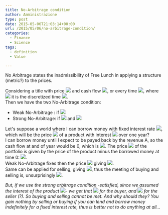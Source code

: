 ```yaml
---
title: No-Arbitrage condition
author: Amministrazione
type: post
date: 2015-05-06T21:03:14+00:00
url: /2015/05/06/no-arbitrage-condition/
categories:
  - Finance
  - Science
tags:
  - definition
  - Value

---
```

No Arbitrage states the inadmissibility of Free Lunch in applying a structure (metric?) to the prices.

Considering a title with price <span class='MathJax_Preview'><img src="/wilt/wp-content/plugins/latex/cache/tex_83878c91171338902e0fe0fb97a8c47a.gif' style=' padding-bottom:1px;' class='tex'" /></span> and cash flow <span class='MathJax_Preview'><img src="/wilt/wp-content/plugins/latex/cache/tex_a8c3ccf513d8ad6722f82cc9060e7fe7.gif' style=' ' class='tex'" /></span>, or every time <span class='MathJax_Preview'><img src="/wilt/wp-content/plugins/latex/cache/tex_8ce4b16b22b58894aa86c421e8759df3.gif' style=' padding-bottom:1px;' class='tex'" /></span>, where <span class='MathJax_Preview'><img src="/wilt/wp-content/plugins/latex/cache/tex_8ce4b16b22b58894aa86c421e8759df3.gif' style=' padding-bottom:1px;' class='tex'" /></span> it is the discretized time <span class='MathJax_Preview'><img src="/wilt/wp-content/plugins/latex/cache/tex_e358efa489f58062f10dd7316b65649e.gif' style=' padding-bottom:1px;' class='tex'" /></span>.  
Then we have the two No-Arbitrage condition:

  * Weak No-Arbitrage : if <span class='MathJax_Preview'><img src="/wilt/wp-content/plugins/latex/cache/tex_8f543b6c72173b396eb32af2b4771428.gif' style=' ' class='tex'" /></span>
  * Strong No-Arbitrage: if <span class='MathJax_Preview'><img src="/wilt/wp-content/plugins/latex/cache/tex_d4e5c7d87799b210379d4cd08f622bbe.gif' style=' ' class='tex'" /></span> and <span class='MathJax_Preview'><img src="/wilt/wp-content/plugins/latex/cache/tex_ab0e974bc5ec3da11ff8c6abeedb48a4.gif' style=' ' class='tex'" /></span>

Let's suppose a world where I can borrow money with fixed interest rate <span class='MathJax_Preview'><img src="/wilt/wp-content/plugins/latex/cache/tex_4b43b0aee35624cd95b910189b3dc231.gif' style=' padding-bottom:2px;' class='tex'" /></span>, which will be the price <span class='MathJax_Preview'><img src="/wilt/wp-content/plugins/latex/cache/tex_83878c91171338902e0fe0fb97a8c47a.gif' style=' padding-bottom:1px;' class='tex'" /></span> of a product with interest <span class='MathJax_Preview'><img src="/wilt/wp-content/plugins/latex/cache/tex_7fc56270e7a70fa81a5935b72eacbe29.gif' style=' ' class='tex'" /></span> over one year?  
I can borrow money until I expect to be payed back by the revenue A, so the cash flow at and of year would be 0, which is <span class='MathJax_Preview'><img src="/wilt/wp-content/plugins/latex/cache/tex_df2f7856dcc46be27a52406a4a775de2.gif' style=' ' class='tex'" /></span>. The price <span class='MathJax_Preview'><img src="/wilt/wp-content/plugins/latex/cache/tex_fbade9e36a3f36d3d676c1b808451dd7.gif' style=' padding-bottom:2px;' class='tex'" /></span> of the portfolio is given by the price of the product minus the borrowed money at time 0: <span class='MathJax_Preview'><img src="/wilt/wp-content/plugins/latex/cache/tex_3457c99323c85daac70e7972de749a77.gif' style=' ' class='tex'" /></span>.  
Weak No-Arbitrage fixes then the price <span class='MathJax_Preview'><img src="/wilt/wp-content/plugins/latex/cache/tex_9eb68f7ab5af9793d386546341725467.gif' style=' ' class='tex'" /></span> giving <span class='MathJax_Preview'><img src="/wilt/wp-content/plugins/latex/cache/tex_178bf0990004d59d22ff89d88cf9782e.gif' style=' ' class='tex'" /></span>.  
Same can be applied for selling, giving <span class='MathJax_Preview'><img src="/wilt/wp-content/plugins/latex/cache/tex_7474166516fb7249b120c5adb6cc2127.gif' style=' ' class='tex'" /></span>, thus the meeting of buying and selling is, unsurprisingly <span class='MathJax_Preview'><img src="/wilt/wp-content/plugins/latex/cache/tex_378c00a5676ea36d388130e14c3d2037.gif' style=' ' class='tex'" /></span>.

_But, if we use the strong arbitrage condition -satisfied, since we assumed the interest of the product <span class='MathJax_Preview'><img src="/wilt/wp-content/plugins/latex/cache/tex_17d9c075c38185fc7315e5888f9537e0.gif' style=' ' class='tex'" /></span>- we get that <span class='MathJax_Preview'><img src="/wilt/wp-content/plugins/latex/cache/tex_c3129b6a78f4ee3279c57c30c4f473c9.gif' style=' ' class='tex'" /></span> for the buyer, and <span class='MathJax_Preview'><img src="/wilt/wp-content/plugins/latex/cache/tex_a6c7ee44c00acf5e3555ab62a4dfdf13.gif' style=' ' class='tex'" /></span> for the seller (?). So buying and selling cannot be met. And why should they? You gain nothing by selling or buying if you can lend and borrow money indefinitely for a fixed interest rate, thus is better not to do anything at all..._